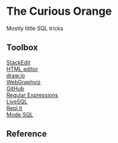 # The Curious Orange  

Mostly little SQL tricks  

Toolbox  
-------  
[StackEdit](https://stackedit.io/app#)  
[HTML editor](https://html5-editor.net/)  
[draw.io](https://www.draw.io/)  
[WebGraphviz](http://www.webgraphviz.com/)  
[GitHub](https://github.com/MelZegel/curiousorange)  
[Regular Expressions](https://regexr.com)  
[LiveSQL](https://livesql.oracle.com/)   
[Repl.it](https://repl.it/)  
[Mode SQL](https://mode.com/)  

Reference
---------

